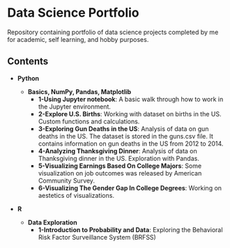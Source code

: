 # Data Science Portfolio

Repository containing portfolio of data science projects completed by me for academic, self learning, and hobby purposes.

## Contents
* __Python__
  * __Basics, NumPy, Pandas, Matplotlib__
    * __1-Using Jupyter notebook__: A basic walk through how to work in the Jupyter environment.
    * __2-Explore U.S. Births__: Working with dataset on births in the US. Custom functions and calculations.
    * __3-Exploring Gun Deaths in the US__: Analysis of data on gun deaths in the US. The dataset is stored in the guns.csv file. It contains information on gun deaths in the US from 2012 to 2014.
    * __4-Analyzing Thanksgiving Dinner__: Analysis of data on Thanksgiving dinner in the US. Exploration with Pandas.
    * __5-Visualizing Earnings Based On College Majors__: Some visualization on job outcomes was released by American Community Survey.
    * __6-Visualizing The Gender Gap In College Degrees__: Working on aestetics of visualizations.

* __R__
  * __Data Exploration__
    * __1-Introduction to Probability and Data__: Exploring the Behavioral Risk Factor Surveillance System (BRFSS)
